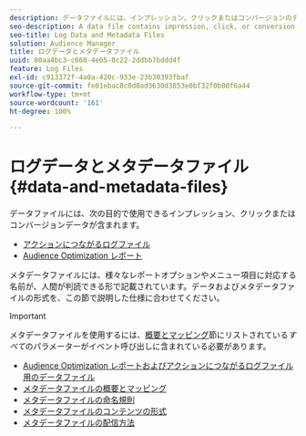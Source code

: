 ```yaml
---
description: データファイルには、インプレッション、クリックまたはコンバージョンのデータが含まれ、Audience Optimization レポートやアクションにつながるログファイルで使用することができます。メタデータファイルには、様々なレポートオプションやメニュー項目に対応する名前が、人間が判読できる形で記載されています。データおよびメタデータファイルの形式を、この節で説明した仕様に合わせてください。
seo-description: A data file contains impression, click, or conversion data that you can use in the Audience Optimization reports and for Actionable Log Files. A metadata file contains human-readable names that correspond to various report options and menu items. Format your data and metadata files according to the specifications in this section.
seo-title: Log Data and Metadata Files
solution: Audience Manager
title: ログデータとメタデータファイル
uuid: 80aa4bc3-c660-4e65-8c22-2ddbb7bddd4f
feature: Log Files
exl-id: c913372f-4a0a-420c-933e-23b30393fbaf
source-git-commit: fe01ebac8c0d0ad3630d3853e0bf32f0b00f6a44
workflow-type: tm+mt
source-wordcount: '161'
ht-degree: 100%

---
```


# ログデータとメタデータファイル{#data-and-metadata-files}

データファイルには、次の目的で使用できるインプレッション、クリックまたはコンバージョンデータが含まれます。

* [アクションにつながるログファイル](/help/using/integration/media-data-integration/actionable-log-files.md)
* [Audience Optimization レポート](/help/using/reporting/audience-optimization-reports/audience-optimization-reports.md)

メタデータファイルには、様々なレポートオプションやメニュー項目に対応する名前が、人間が判読できる形で記載されています。データおよびメタデータファイルの形式を、この節で説明した仕様に合わせてください。

>[!IMPORTANT]
>
>メタデータファイルを使用するには、[概要とマッピング](../../../reporting/audience-optimization-reports/metadata-files-intro/metadata-file-overview.md)節にリストされている&#x200B;*すべて*&#x200B;のパラメーターがイベント呼び出しに含まれている必要があります。

* [Audience Optimization レポートおよびアクションにつながるログファイル用のデータファイル](/help/using/reporting/audience-optimization-reports/metadata-files-intro/datafiles-intro.md)
* [メタデータファイルの概要とマッピング](/help/using/reporting/audience-optimization-reports/metadata-files-intro/metadata-file-overview.md)
* [メタデータファイルの命名規則](/help/using/reporting/audience-optimization-reports/metadata-files-intro/metadata-file-names.md)
* [メタデータファイルのコンテンツの形式](/help/using/reporting/audience-optimization-reports/metadata-files-intro/metadata-file-contents.md)
* [メタデータファイルの配信方法](/help/using/reporting/audience-optimization-reports/metadata-files-intro/metadata-delivery-methods.md)
